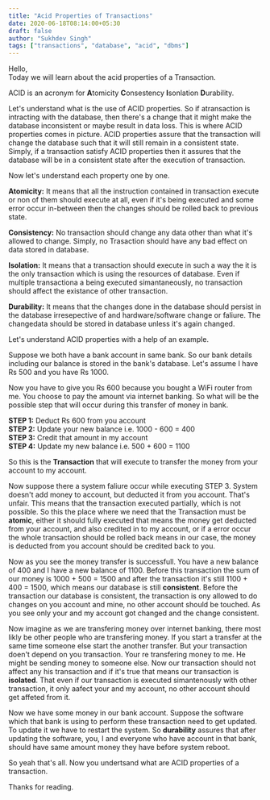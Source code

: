 ```yaml
---
title: "Acid Properties of Transactions"
date: 2020-06-18T08:14:00+05:30
draft: false
author: "Sukhdev Singh"
tags: ["transactions", "database", "acid", "dbms"]
---
```


Hello,   
  Today we will learn about the acid properties of a Transaction.

  ACID is an acronym for **A**tomicity **C**onsestency **I**sonlation **D**urability.

  Let's understand what is the use of ACID properties. So if atransaction is intracting with the database, then there's a change that it might make the database inconsistent or maybe result in data loss. This is where ACID properties comes in picture. ACID properties assure that the transaction will change the database such that it will still remain in a consistent state. Simply, if a transaction satisfy ACID properties then it assures that the database will be in a consistent state after the execution of transaction.

  Now let's understand each property one by one.

  **Atomicity:** It means that all the instruction contained in transaction execute or non of them should execute at all, even if it's being executed and some error occur in-between then the  changes should be rolled back to previous state.

  **Consistency:** No transaction should change any data other than what it's allowed to change. Simply, no Trasaction should have any bad effect on data stored in database.

  **Isolation:** It means that a transaction should execute in such a way the it is the only transaction which is using the resources of database. Even if multiple transactiona a being executed simantaneously, no transaction should affect the existance of other transaction. 

  **Durability:** It means that the changes done in the database should persist in the database irresepective of and hardware/software change or faliure. The changedata should be stored in database unless it's again changed.

  Let's understand ACID properties with a help of an example.

  Suppose we both have a bank account in same bank. So our bank details including our balance is stored in the bank's database. Let's assume I have Rs 500 and you have Rs 1000.

  Now you have to give you Rs 600 because you bought a WiFi router from me. You choose to pay the amount via internet banking. So what will be the possible step that will occur during this transfer of money in bank.

  **STEP 1:** Deduct Rs 600 from you account  
  **STEP 2:** Update your new balance i.e. 1000 - 600 = 400  
  **STEP 3:** Credit that amount in my account  
  **STEP 4:** Update my new balance i.e. 500 + 600 = 1100  

  So this is the **Transaction** that will execute to transfer the money from your account to my account.

  Now suppose there a system faliure occur while executing STEP 3. System doesn't add money to account, but deducted it from you account. That's unfair. This means that the transaction executed partially, which is not possible. So this the place where we need that the Transaction must be **atomic**, either it should fully executed that means the money get deducted from your account, and also credited in to my account, or if a error occur the whole transaction should be rolled back means in our case, the money is deducted from you account should be credited back to you.

  Now as you see the money transfer is successfull. You have a new balance of 400 and I have a new balance of 1100. Before this transaction the sum of our money is 1000 + 500 = 1500 and after the transaction it's still 1100 + 400 = 1500, which means our database is still **consistent**. Before the transaction our database is consistent, the transaction is ony allowed to do changes on you account and mine, no other account should be touched. As you see only your and my account got changed and the change consistent.

  Now imagine as we are transfering money over internet banking, there most likly be other people who are transfering money. If you start a transfer at the same time someone else start the another transfer. But your transaction doen't depend on you transaction. Your re transfering money to me. He might be sending money to someone else. Now our transaction should not affect any his transaction and if it's true that means our transaction is **isolated**. That even if our transaction is executed simantenously with other transaction, it only aafect your and my account, no other account should get affeted from it.

  Now we have some money in our bank account. Suppose the software which that bank is using to perform these transaction need to get updated. To update it we have to restart the system. So **durability** assures that after updating the software, you, I and everyone who have account in that bank, should have same amount money they have before system reboot.

  So yeah that's all. Now you undertsand what are ACID properties of a transaction.

  Thanks for reading.
